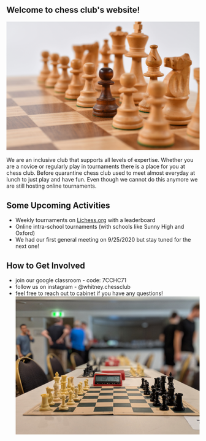 ## Welcome to chess club's website!
![chess](chess.jpg)


We are an inclusive club that supports all levels of expertise. Whether you are a novice or regularly play in tournaments there is a place for you at chess club. Before quarantine chess club used to meet almost everyday at lunch to just play and have fun. Even though we cannot do this anymore we are still hosting online tournaments. 

## Some Upcoming Activities 
- Weekly tournaments on 
[Lichess.org](https://lichess.org/) with a leaderboard
- Online intra-school tournaments (with schools like Sunny High and Oxford)
- We had our first general meeting on 9/25/2020 but stay tuned for the next one!

## How to Get Involved
- join our google classroom - code: 7CCHC71
- follow us on instagram - @whitney.chessclub
- feel free to reach out to cabinet if you have any questions!
![chess2](chess2.jpg)
